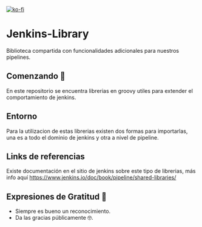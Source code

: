 
[![ko-fi](https://www.ko-fi.com/img/githubbutton_sm.svg)](https://ko-fi.com/josephefranco)

# Jenkins-Library

Biblioteca compartida con funcionalidades adicionales para nuestros pipelines.

## Comenzando 🚀

En este repositorio se encuentra librerias en groovy utiles para extender el comportamiento de jenkins.

## Entorno 

Para la utilizacion de estas librerias existen dos formas para importarlas, una es a todo el dominio de jenkins y otra a nivel de pipeline.

## Links de referencias

Existe documentación en el sitio de jenkins sobre este tipo de librerias, más info aquí https://www.jenkins.io/doc/book/pipeline/shared-libraries/

## Expresiones de Gratitud 🎁

* Siempre es bueno un reconocimiento.
* Da las gracias públicamente 🤓.